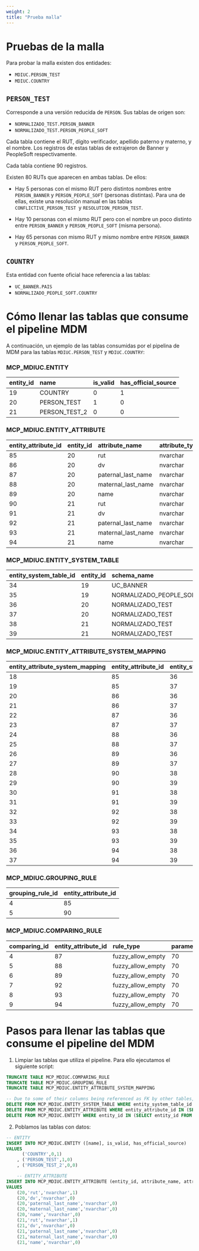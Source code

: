 ```yaml
---
weight: 2
title: "Prueba malla"
---
```



# **Pruebas de la malla**

Para probar la malla existen dos entidades:

+ `MDIUC.PERSON_TEST`
+ `MDIUC.COUNTRY`

## `PERSON_TEST`

Corresponde a una versión reducida de `PERSON`. Sus tablas de origen son:
+ `NORMALIZADO_TEST.PERSON_BANNER`
+ `NORMALIZADO_TEST.PERSON_PEOPLE_SOFT`

Cada tabla contiene el RUT, dígito verificador, apellido paterno y materno, y el nombre. Los registros de estas tablas de extrajeron de Banner y PeopleSoft respectivamente.

Cada tabla contiene 90 registros. 

Existen 80 RUTs que aparecen en ambas tablas. De ellos:

+ Hay 5 personas con el mismo RUT pero distintos nombres entre `PERSON_BANNER` y `PERSON_PEOPLE_SOFT` (personas distintas). Para una de ellas, existe una resolución manual en las tablas `CONFLICTIVE_PERSON_TEST `y `RESOLUTION_PERSON_TEST`.

+ Hay 10 personas con el mismo RUT pero con el nombre un poco distinto entre `PERSON_BANNER` y `PERSON_PEOPLE_SOFT` (misma persona).

+ Hay 65 personas con mismo RUT y mismo nombre entre `PERSON_BANNER` y `PERSON_PEOPLE_SOFT`.

## `COUNTRY`

Esta entidad con fuente oficial hace referencia a las tablas:

+ `UC_BANNER.PAIS`
+ `NORMALIZADO_PEOPLE_SOFT.COUNTRY`


# **Cómo llenar las tablas que consume el pipeline MDM**

A continuación, un ejemplo de las tablas consumidas por el pipelina de MDM para las tablas `MDIUC.PERSON_TEST` y `MDIUC.COUNTRY`:

### **MCP_MDIUC.ENTITY**

| entity_id | name | is_valid | has_official_source |
| :-- | :-- | :-- | :-- |
| 19 | COUNTRY | 0 | 1 |
| 20 | PERSON_TEST | 1 | 0 |
| 21 | PERSON_TEST_2 | 0 | 0 |

### **MCP_MDIUC.ENTITY_ATTRIBUTE**

| entity_attribute_id | entity_id | attribute_name | attribute_type | is_primary_key |
| :-- | :-- | :-- | :-- | :-- |
| 85 | 20 | rut | nvarchar | 1 |
| 86 | 20 | dv | nvarchar | 0 |
| 87 | 20 | paternal_last_name | nvarchar | 0 |
| 88 | 20 | maternal_last_name | nvarchar | 0 |
| 89 | 20 | name | nvarchar | 0 |
| 90 | 21 | rut | nvarchar | 1 |
| 91 | 21 | dv | nvarchar | 0 |
| 92 | 21 | paternal_last_name | nvarchar | 0 |
| 93 | 21 | maternal_last_name | nvarchar | 0 |
| 94 | 21 | name | nvarchar | 0 |

### **MCP_MDIUC.ENTITY_SYSTEM_TABLE**

| entity_system_table_id | entity_id | schema_name | table_name | primary_key |
| :-- | :-- | :-- | :-- | :-- |
| 34 | 19 | UC_BANNER | PAIS | COD_PAIS |
| 35 | 19 | NORMALIZADO_PEOPLE_SOFT | COUNTRY | code |
| 36 | 20 | NORMALIZADO_TEST | PERSON_BANNER | rut |
| 37 | 20 | NORMALIZADO_TEST | PERSON_PEOPLE_SOFT | rut |
| 38 | 21 | NORMALIZADO_TEST | PERSON_BANNER | rut |
| 39 | 21 | NORMALIZADO_TEST | PERSON_PEOPLE_SOFT | rut |

### **MCP_MDIUC.ENTITY_ATTRIBUTE_SYSTEM_MAPPING**

| entity_attribute_system_mapping | entity_attribute_id | entity_system_table_id | column_name | attribute_rank |
| :-- | :-- | :-- | :-- | :-- |
| 18 | 85 | 36 | rut | 1 |
| 19 | 85 | 37 | rut | 2 |
| 20 | 86 | 36 | check_digit | 1 |
| 21 | 86 | 37 | check_digit | 2 |
| 22 | 87 | 36 | paternal_last_name | 1 |
| 23 | 87 | 37 | paternal_last_name | 2 |
| 24 | 88 | 36 | maternal_last_name | 1 |
| 25 | 88 | 37 | maternal_last_name | 2 |
| 26 | 89 | 36 | first_name | 1 |
| 27 | 89 | 37 | name | 2 |
| 28 | 90 | 38 | rut | 1 |
| 29 | 90 | 39 | rut | 2 |
| 30 | 91 | 38 | check_digit | 1 |
| 31 | 91 | 39 | check_digit | 2 |
| 32 | 92 | 38 | paternal_last_name | 1 |
| 33 | 92 | 39 | paternal_last_name | 2 |
| 34 | 93 | 38 | maternal_last_name | 1 |
| 35 | 93 | 39 | maternal_last_name | 2 |
| 36 | 94 | 38 | first_name | 1 |
| 37 | 94 | 39 | name | 2 |

### **MCP_MDIUC.GROUPING_RULE**

| grouping_rule_id | entity_attribute_id |
| :-- | :-- |
| 4 | 85 |
| 5 | 90 |

### **MCP_MDIUC.COMPARING_RULE**

| comparing_id | entity_attribute_id | rule_type | parameter | process |
| :-- | :-- | :-- | :-- | :-- |
| 4 | 87 | fuzzy_allow_empty | 70 | concat |
| 5 | 88 | fuzzy_allow_empty | 70 | concat |
| 6 | 89 | fuzzy_allow_empty | 70 | concat |
| 7 | 92 | fuzzy_allow_empty | 70 | concat |
| 8 | 93 | fuzzy_allow_empty | 70 | concat |
| 9 | 94 | fuzzy_allow_empty | 70 | concat |

# **Pasos para llenar las tablas que consume el pipeline del MDM**

1. Limpiar las tablas que utiliza el pipeline. Para ello ejecutamos el siguiente script:

```sql
TRUNCATE TABLE MCP_MDIUC.COMPARING_RULE
TRUNCATE TABLE MCP_MDIUC.GROUPING_RULE
TRUNCATE TABLE MCP_MDIUC.ENTITY_ATTRIBUTE_SYSTEM_MAPPING

-- Due to some of their columns being referenced as FK by other tables, we cannot simply truncate these tables. So we delete their rows
DELETE FROM MCP_MDIUC.ENTITY_SYSTEM_TABLE WHERE entity_system_table_id IN (SELECT entity_system_table_id FROM MCP_MDIUC.ENTITY_SYSTEM_TABLE)
DELETE FROM MCP_MDIUC.ENTITY_ATTRIBUTE WHERE entity_attribute_id IN (SELECT entity_attribute_id FROM MCP_MDIUC.ENTITY_ATTRIBUTE)
DELETE FROM MCP_MDIUC.ENTITY WHERE entity_id IN (SELECT entity_id FROM MCP_MDIUC.ENTITY)
```

2. Poblamos las tablas con datos:

```sql
-- ENTITY
INSERT INTO MCP_MDIUC.ENTITY ([name], is_valid, has_official_source)
VALUES 
      ('COUNTRY',0,1)
    , ('PERSON_TEST',1,0)
    , ('PERSON_TEST_2',0,0)

    -- ENTITY_ATTRIBUTE
INSERT INTO MCP_MDIUC.ENTITY_ATTRIBUTE (entity_id, attribute_name, attribute_type, is_primary_key)
VALUES
    (20,'rut','nvarchar',1)
    (20,'dv','nvarchar',0)
    (20,'paternal_last_name','nvarchar',0)
    (20,'maternal_last_name','nvarchar',0)
    (20,'name','nvarchar',0)
    (21,'rut','nvarchar',1)
    (21,'dv','nvarchar',0)
    (21,'paternal_last_name','nvarchar',0)
    (21,'maternal_last_name','nvarchar',0)
    (21,'name','nvarchar',0)
```

